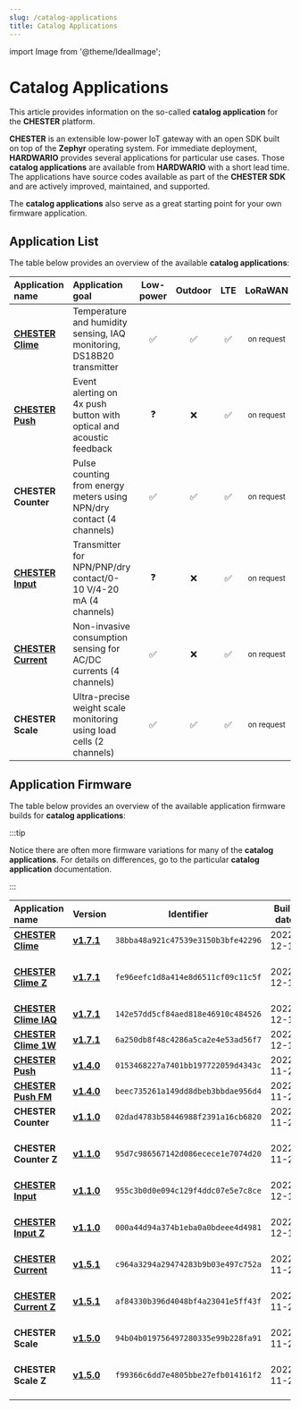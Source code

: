 ```yaml
---
slug: /catalog-applications
title: Catalog Applications
---
```

import Image from '@theme/IdealImage';

# Catalog Applications

This article provides information on the so-called **catalog application** for the **CHESTER** platform.

**CHESTER** is an extensible low-power IoT gateway with an open SDK built on top of the **Zephyr** operating system. For immediate deployment, **HARDWARIO** provides several applications for particular use cases. Those **catalog applications** are available from **HARDWARIO** with a short lead time. The applications have source codes available as part of the **CHESTER SDK** and are actively improved, maintained, and supported.

The **catalog applications** also serve as a great starting point for your own firmware application.

## Application List

The table below provides an overview of the available **catalog applications**:

| Application name                            | Application goal                                                      | Low-power | Outdoor |  LTE  |          LoRaWAN          |
| :------------------------------------------ | :-------------------------------------------------------------------- | :-------: | :-----: | :---: | :-----------------------: |
| [**CHESTER Clime**](./chester-clime.md)     | Temperature and humidity sensing, IAQ monitoring, DS18B20 transmitter |     ✅     |    ✅    |   ✅   | <small>on request</small> |
| [**CHESTER Push**](./chester-push.md)       | Event alerting on 4x push button with optical and acoustic feedback   |     ❓     |    ❌    |   ✅   | <small>on request</small> |
| **CHESTER Counter**                         | Pulse counting from energy meters using NPN/dry contact (4 channels)  |     ✅     |    ✅    |   ✅   | <small>on request</small> |
| [**CHESTER Input**](./chester-input.md)     | Transmitter for NPN/PNP/dry contact/0-10 V/4-20 mA (4 channels)       |     ❓     |    ❌    |   ✅   | <small>on request</small> |
| [**CHESTER Current**](./chester-current.md) | Non-invasive consumption sensing for AC/DC currents (4 channels)      |     ✅     |    ❌    |   ✅   | <small>on request</small> |
| **CHESTER Scale**                           | Ultra-precise weight scale monitoring using load cells (2 channels)   |     ✅     |    ✅    |   ✅   | <small>on request</small> |

## Application Firmware

The table below provides an overview of the available application firmware builds for **catalog applications**:

:::tip

Notice there are often more firmware variations for many of the **catalog applications**. For details on differences, go to the particular **catalog application** documentation.

:::

| Application name                                              | Version                                                                               |             Identifier             | Build date | Remark                         |
| :------------------------------------------------------------ | :------------------------------------------------------------------------------------ | :--------------------------------: | :--------: | :----------------------------- |
| [**CHESTER Clime**](chester-clime.md#chester-clime)           | [**v1.7.1**](https://firmware.hardwario.com/chester/38bba48a921c47539e3150b3bfe42296) | `38bba48a921c47539e3150b3bfe42296` | 2022-12-14 |                                |
| [**CHESTER Clime Z**](chester-clime.md#chester-clime-z)       | [**v1.7.1**](https://firmware.hardwario.com/chester/fe96eefc1d8a414e8d6511cf09c11c5f) | `fe96eefc1d8a414e8d6511cf09c11c5f` | 2022-12-14 | With support for **CHESTER-Z** |
| [**CHESTER Clime IAQ**](chester-clime.md#chester-clime-iaq)   | [**v1.7.1**](https://firmware.hardwario.com/chester/142e57dd5cf84aed818e46910c484526) | `142e57dd5cf84aed818e46910c484526` | 2022-12-14 |                                |
| [**CHESTER Clime 1W**](chester-clime.md#chester-clime-1w)     | [**v1.7.1**](https://firmware.hardwario.com/chester/6a250db8f48c4286a5ca2e4e53ad56f7) | `6a250db8f48c4286a5ca2e4e53ad56f7` | 2022-12-15 |                                |
| [**CHESTER Push**](chester-push.md#hardware-description)      | [**v1.4.0**](https://firmware.hardwario.com/chester/0153468227a7401bb197722059d4343c) | `0153468227a7401bb197722059d4343c` | 2022-11-26 |                                |
| [**CHESTER Push FM**](chester-push.md#hardware-description)   | [**v1.4.0**](https://firmware.hardwario.com/chester/beec735261a149dd8dbeb3bbdae956d4) | `beec735261a149dd8dbeb3bbdae956d4` | 2022-11-26 |                                |
| **CHESTER Counter**                                           | [**v1.1.0**](https://firmware.hardwario.com/chester/02dad4783b58446988f2391a16cb6820) | `02dad4783b58446988f2391a16cb6820` | 2022-11-26 |                                |
| **CHESTER Counter Z**                                         | [**v1.1.0**](https://firmware.hardwario.com/chester/95d7c986567142d086ecece1e7074d20) | `95d7c986567142d086ecece1e7074d20` | 2022-11-26 | With support for **CHESTER-Z** |
| [**CHESTER Input**](chester-input.md#chester-input-1)         | [**v1.1.0**](https://firmware.hardwario.com/chester/955c3b0d0e094c129f4ddc07e5e7c8ce) | `955c3b0d0e094c129f4ddc07e5e7c8ce` | 2022-12-13 |                                |
| [**CHESTER Input Z**](chester-input.md#chester-input-z)       | [**v1.1.0**](https://firmware.hardwario.com/chester/000a44d94a374b1eba0a0bdeee4d4981) | `000a44d94a374b1eba0a0bdeee4d4981` | 2022-12-13 | With support for **CHESTER-Z** |
| [**CHESTER Current**](chester-current.md#chester-current-1)   | [**v1.5.1**](https://firmware.hardwario.com/chester/c964a3294a29474283b9b03e497c752a) | `c964a3294a29474283b9b03e497c752a` | 2022-11-26 |                                |
| [**CHESTER Current Z**](chester-current.md#chester-current-z) | [**v1.5.1**](https://firmware.hardwario.com/chester/af84330b396d4048bf4a23041e5ff43f) | `af84330b396d4048bf4a23041e5ff43f` | 2022-11-26 | With support for **CHESTER-Z** |
| **CHESTER Scale**                                             | [**v1.5.0**](https://firmware.hardwario.com/chester/94b04b019756497280335e99b228fa91) | `94b04b019756497280335e99b228fa91` | 2022-11-26 |                                |
| **CHESTER Scale Z**                                           | [**v1.5.0**](https://firmware.hardwario.com/chester/f99366c6dd7e4805bbe27efb014161f2) | `f99366c6dd7e4805bbe27efb014161f2` | 2022-11-26 | With support for **CHESTER-Z** |
